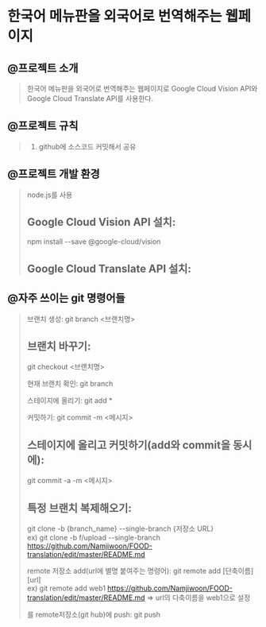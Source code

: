 # 한국어 메뉴판을 외국어로 번역해주는 웹페이지
## @프로젝트 소개
> 한국어 메뉴판을 외국어로 번역해주는 웹페이지로 Google Cloud Vision API와 Google Cloud Translate API를 사용한다.      
   

## @프로젝트 규칙
> 1. github에 소스코드 커밋해서 공유       
   

## @프로젝트 개발 환경
> node.js를 사용
> ## Google Cloud Vision API 설치:
> npm install --save @google-cloud/vision
> ## Google Cloud Translate API 설치:    
      

## @자주 쓰이는 git 명령어들
> 브랜치 생성:
> git branch <브랜치명>
>
> ## 브랜치 바꾸기:
> git checkout <브랜치명>
>
> 현재 브랜치 확인:
> git branch
>
> 스테이지에 올리기:
> git add *
>
> 커밋하기:
> git commit -m <메시지>
>
> ## 스테이지에 올리고 커밋하기(add와 commit을 동시에):
> git commit -a -m <메시지>
>
> ## 특정 브랜치 복제해오기:
> git clone -b {branch_name} --single-branch {저장소 URL}    
> ex) git clone -b f/upload --single-branch https://github.com/Namjiwoon/FOOD-translation/edit/master/README.md
>
> remote 저장소 add(url에 별명 붙여주는 명령어):
> git remote add [단축이름] [url]    
> ex) git remote add web1 https://github.com/Namjiwoon/FOOD-translation/edit/master/README.md
> => url의 다축이름을 web1으로 설정
> 
> <branch>를 remote저장소(git hub)에 push:
> git push <remote> <branch>

